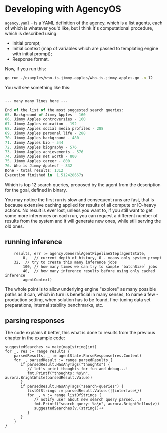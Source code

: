 # Developing with AgencyOS

`agency.yaml` - is a YAML definition of the agency, which is a list agents, each of which is whatever you'd like, but I think it's computational procedure, which is described using:

- Initial prompt;
- Initial context (map of variables which are passed to templating engine with initial prompt);
- Response format.

Now, if you run this:

```bash
go run ./examples/who-is-jimmy-apples/who-is-jimmy-apples.go -n 12
```

You will see something like this:

```javascript

--- many many lines here ---

End of the list of the most suggested search queries:
65. Background of Jimmy Apples - 160
66. Jimmy Apples controversies - 160
67. Jimmy Apples education - 192
68. Jimmy Apples social media profiles - 288
69. Jimmy Apples personal life - 288
70. Jimmy Apples background - 480
71. Jimmy Apples bio - 544
72. Jimmy Apples biography - 576
73. Jimmy Apples achievements - 576
74. Jimmy Apples net worth - 800
75. Jimmy Apples career - 800
76. Who is Jimmy Apples? - 832
Done - total results: 1312
Execution finished in  1.512428667s
```

Which is top 12 search queries, proposed by the agent from the description for the goal, defined in binary.

You may notice the first run is slow and consequent runs are fast, that is because extensive caching applied for results of all compute or IO-heavy actions. No result is ever lost, unless you want to, if you still want to get some more inferences on each run, you can request a different number of results from the system and it will generate new ones, while still serving the old ones.

## running inference


```golang
	results, err := agency.GeneralAgentPipelineStep(agentState,
		0,   // current depth of history, 0 - means only system prompt
    32,  // try to create this many inference jobs
		100, // how many times we can try to sample `batchSize` jobs
		40,  // how many inference results before using only cached inference
		agentContext)
```

The whole point is to allow underlying engine "explore" as many possible paths as it can, which in turn is beneficial in many senses, to name a few - production setting, when solution has to be found, fine-tuning data set preparations, internal stability benchmarks, etc. 

## parsing responses

The code explains it better, this what is done to results from the previous chapter in the example code:

```golang
suggestedSearches := make(map[string]int)
for _, res := range results {
    parsedResults, _ := agentState.ParseResponse(res.Content)
    for _, parsedResult := range parsedResults {
       if parsedResult.HasAnyTags("thoughts") {
          // let's print thoughts for fun and debug...!
          fmt.Printf("thoughts: %s\n", aurora.BrightWhite(parsedResult.Value))
       }
       if parsedResult.HasAnyTags("search-queries") {
          listOfStrings := parsedResult.Value.([]interface{})
          for _, v := range listOfStrings {
             // notify user about new search query parsed...!
             fmt.Printf("search query: %s\n", aurora.BrightYellow(v))
             suggestedSearches[v.(string)]++
          }
       }
    }
}
```

